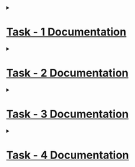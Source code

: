 <details>
<summary> <h1> <ins> Task - 1 Documentation </ins> </h1> </summary>
<br>

<details>
<summary> <h2> <ins> Objective: </ins> </h2> </summary>
<br>

To understand and document the provided Verilog code, create the necessary PCF file, and integrate the design with the VSDSquadron FPGA Mini board using the provided datasheet.
</details>
  
<details>
<summary> <h2> <ins> Step 1 - Understanding the Verilog code: </ins> </h2> </summary>
<br>
  
The purpose of the provided Verilog module is to control an RGB LED (<ins>R</ins>ed <ins>G</ins>reen <ins>B</ins>lue - <ins>L</ins>ight <ins>E</ins>mitting <ins>D</ins>iode) using an internal hardware oscillator and a frequency counter.
### Module Declaration:
- led_red - Output - Red LED Output
- led_green - Output - Green LED Output
- led_blue - Output - Blue LED Otput
- hw_clk - Input - Hardware Clock Input
- testwire - Output - Test Signal or Wire
### Internal Oscillator:
This instantiates a high-frequency oscillator (SB_HFOSC) with a division factor of 2 (CLKHF_DIV ("0b10")). The oscillator is powered up (CLKHFPU(1'b1)) and enabled (CLKHFEN(1'b1)), producing a clock signal on int_osc.
### RGB Driver Instantiation:
This instantiates an RGB driver (SB_RGBA_DRV) that controls the RGB LED. The RGBLEDEN signal enables the LED driver. The RGB0PWM, RGB1PWM, and RGB2PWM signals control the pulse-width modulation (PWM) for the red, green, and blue channels, respectively. In this case, the blue channel is enabled, while the red and green channels are set to off.
### RGB Driver Parameters:
These parameters set the current levels for each color channel of the RGB LED. Each channel is set to a low current level.
### Internal Signals:
int_osc: A wire that will carry the output of the internal oscillator.
frequency_counter_i: A 28-bit register used to count clock cycles.
### Frequency Counter:
This always block increments the frequency_counter_i on the rising edge of the int_osc signal. This effectively counts the number of clock cycles from the internal oscillator.
### Test Wire Assignment:
The testwire is assigned the value of the 6th bit of the frequency_counter_i, which can be used for debugging or monitoring the counter's state.
</details>
  
<details>
<summary> <h2> <ins> Step 2 - Creating a PCF File: </ins> </h2> </summary>
<br>
  
It is noticed that the pin assignment in the pcf file given in the repository is different from the pin assignment in datasheet.
### Pin assignments mentioned in the given repository:
- led_red = Pin 39
- led_blue = Pin 40
- led_green = Pin 41
- hw_clk = Pin 20
- testwire = Pin 17
### Corrected Pin Assignment:
- led_red = Pin 39
- led_green = Pin 40
- led_blue = Pin 41
- hw_clk = Pin 20
- testwire = Pin 17
### Pin Mapping:
![image](https://github.com/user-attachments/assets/f221ac4b-996b-4af2-8d8c-da28a6f13616)
</details>

<details>
<summary> <h2> <ins> Step 3 - Integrating with the VSDSquadron FPGA Mini Board: </ins> </h2> </summary>
<br>
  
- First I connected the board to the computer through an USB Cable.
- Then I created 3 folders named red_led, green_led, blue_led for glowing Red, Green, Blue LED respectively. In each of these folders, I included Makefiles, top.v code and .pcf files named as 'Pin_assignments.pcf'.
- Then I opened terminal and coded as below.
  
 ### <ins> Code for Glowing Red LED: </ins>
  ![red 1](https://github.com/user-attachments/assets/6e17810d-4594-492a-b783-2320578594b5)
  ![red 2](https://github.com/user-attachments/assets/cd41e617-1238-4011-bb76-d9a33ba12680)
 <ins> As expected, Red LED started glowing as below: </ins>
  
  ![Red output](https://github.com/user-attachments/assets/75c73a8d-71ab-4162-9d15-331e8975f59a)

### <ins> Code for Glowing Green LED: </ins>
  ![green 1](https://github.com/user-attachments/assets/fe0f391a-7ca0-4ee1-a25b-dcc4f10c8087)
  ![green 2](https://github.com/user-attachments/assets/67b79cd0-4580-496c-b7d7-d70997914e4f)
<ins> As expected, Green LED started glowing as below: </ins>
  
  ![Green output](https://github.com/user-attachments/assets/97f215ee-ec1d-40be-8c28-971bdeb95f15)

### <ins> Code for Glowing Blue LED: </ins>
  ![blue 1](https://github.com/user-attachments/assets/231ef76b-ea3a-481a-a89d-ddf08c6adb7c)
  ![blue 2](https://github.com/user-attachments/assets/d489ee0c-7282-47f1-b731-89f46a2c9b9e)

<ins> As expected, Blue LED started glowing as below: </ins>
  
  ![Blue output](https://github.com/user-attachments/assets/f358ed8f-064b-4d53-8ff5-148c7d32b106)
</details>

<details>
<summary> <h2> <ins> My Understandings: </ins> </h2> </summary>
<br>
  
While doing this task, I learnt how commands like 'make clean', 'make build' and 'sudo make fash' run. First when we enter 'make clean' command, the previous code which we have executed will erase from the Memory. The 'make build' command will convert the verilog code into series of binaries and creates a netlist. The 'sudo make flash' command flashes the data to the external RAM and executes the program.
</details>

<details>
<summary> <h2> <ins> Challenges Faced and Implemented Solutions: </ins> </h2> </summary>
<br>
  
- The main challenge which I faced was connecting the Board to the Virtual Machine. At last, I solved the problem by installing the Virtual box extension and by 
 reinstalling Virtual Box.
- I found it a little dificult to understand the code and the function of commands like 'make clean','make build' and 'sudo make flash'. I resolved this problem with the help of my parents and a website named 'Blackbox.ai'.
-  The first time when I was trying to make the blue led glow, I didn't know what are the files needed to include in a folder to execute the program. Then I observed the files which was present in the 'blink_led' folder and included the files which are necessary in a new folder and named it as blue_led. I followed the same steps for glowing red and green led also.
</details>
</details>

<details>
<summary> <h1> <ins> Task - 2 Documentation </ins> </h1> </summary>
<br>

<details>
<summary> <h2> <ins> Objective: </ins> </h2> </summary>
<br>

Implement a UART loopback mechanism where transmitted data is immediately received back, facilitating testing of UART functionality.
</details>
  
<details>
<summary> <h2> <ins> Step 1 - Study the Existing Code: </ins> </h2> </summary>
<br>
  
## Explaination of uart_trx.v code:
This code describes a simple UART (Universal Asynchronous Receiver-Transmitter) transmitter module in Verilog, which is designed to send 8-bit data with no parity and one stop bit (8N1 format).
### Module Declaration:
Module Name: uart_tx_8n1 indicates that this is a UART transmitter module.
Inputs:
- clk: The clock signal used to synchronize the transmission.
- txbyte: The 8-bit data byte to be transmitted.
- senddata: A signal that triggers the transmission when asserted (set to 1).
Outputs:
- txdone: A signal that indicates when the transmission of the byte is complete.
- tx: The actual transmission line where the data is sent.
### Parameters:
These parameters define the different states of the state machine used in the UART transmission process:
- STATE_IDLE: The idle state where the transmitter is not sending data.
- STATE_STARTTX: The state where the start bit is being sent.
- STATE_TXING: The state where the data bits are being sent.
- STATE_TXDONE: The state indicating that the transmission is complete.
### State Variables:
- state: Holds the current state of the state machine.
- buf_tx: A buffer to hold the byte to be transmitted.
- bits_sent: A counter to keep track of how many bits have been sent.
- txbit: The current value of the transmission line (starts high).
- txdone: Indicates whether the transmission is complete.
### Wiring:
This line connects the txbit register to the tx output wire, so whatever value txbit holds will be sent out on the tx line.
### Always Block:
This block is triggered on the rising edge of the clock signal, meaning that all operations inside this block will occur synchronously with the clock.
### State Machine Logic:
- #### Start Sending:
If senddata is asserted and the state is STATE_IDLE, the module transitions to STATE_STARTTX, loads the byte to be transmitted into buf_tx, and resets txdone.
- #### Idle State:
In the idle state, the txbit is set high (indicating the line is idle).
- #### Start Bit Transmission:
When in the STATE_STARTTX, the txbit is set low to indicate the start of transmission, and the state transitions to STATE_TXING.
- #### Data Bit Transmission:
In the STATE_TXING, the least significant bit of buf_tx is sent out on tx, the buffer is shifted right to prepare the next bit, and the bits_sent counter is incremented.
- #### Stop Bit Transmission:
After sending 8 data bits, the stop bit (high) is transmitted, signaling the end of the data frame.
## Explaination of top.v code:
The provided Verilog code describes a hardware module named top, which integrates several functionalities including UART transmission, RGB LED control, and clock generation. Below is a detailed explanation of the code:
### Module Declaration:
The top module has four output wires for controlling RGB LEDs and one output for UART transmission. It also has one input for the hardware clock.
### Internal Signals:
- int_osc is a wire that will receive the output from an internal oscillator.
- frequency_counter_i is a 28-bit register used to keep track of the frequency for LED control and UART transmission.
### Clock Generation for 9600 Hz:
- clk_9600 is a register that will toggle to create a 9600 Hz clock signal.
- cntr_9600 is a counter that increments with each clock cycle to help generate the 9600 Hz clock.
- period_9600 is a constant that defines how many cycles of the internal oscillator are needed to create a 9600 Hz clock.
### UART Transmission:
This line instantiates a UART transmission module named DanUART. It uses the 9600 Hz clock (clk_9600), sends the byte "D", and triggers transmission based on the 25th bit of frequency_counter_i.
### Internal Oscillator:
This instantiates a high-frequency oscillator (SB_HFOSC) that generates a clock signal (int_osc). The parameters configure the oscillator to be enabled and powered.
### Frequency Counter and Clock Generation Logic:
- This always block is triggered on the rising edge of the internal oscillator clock (int_osc).
- It increments the frequency_counter_i and the cntr_9600.
- When cntr_9600 reaches the defined period_9600, it toggles the clk_9600 signal and resets the counter.
### RGB LED Driver:
- This instantiates an RGB LED driver (SB_RGBA_DRV) that controls the color of the RGB LEDs based on the bits of frequency_counter_i.
- The PWM signals for each color (red, green, blue) are derived from combinations of bits from frequency_counter_i.
### RGB Driver Current Configuration:
These lines set the current levels for each of the RGB channels to a specific value, ensuring that the LEDs operate within safe limits.
</details>

<details>
<summary> <h2> <ins> Step 2 - Design Documentation: </ins> </h2> </summary>
<br>
  
### Block Diagram:
![Block Diagram](https://github.com/user-attachments/assets/59ff96a4-ae40-4e7a-824f-3de0c6cdba20)
### Circuit Diagram:
![Circuit diagram](https://github.com/user-attachments/assets/7fb25ab7-9a5d-4bd4-9971-81ab403579f9)
</details>

<details>
<summary> <h2> <ins> Step 3 - Implementation: </ins> </h2> </summary>
</summary>
<br>
  
- Create a folder named "uart_loopback" in the Virtual Machine under "VSDSquadron_FM".
- Add the files in the "uart_loopback" folder from [here](https://github.com/dsivasri/VSDSquadron_FPGA_Mini/tree/main/Task%20-%202).
- Open the terminal.
- Type "cd" to exit from Desktop.
- Type "cd VSDSquadron_FM" to enter the "VSDSquadron_FM" folder.
- Type "cd uart_loopback" to enter the "uart_loopback" folder and access the files.
- Execute the commands:
   * make clean
   * make build
   * sudo make flash
</details>

<details>
<summary> <h2> <ins> Step 4 - Testing and Verification: </ins> </h2> </summary>
<br>

- Install and open Docklight.
- After installation,
  * Select "Start with a blank project / blank script"
  * Go to "Tools" and select "Project Settings"
  * Then a dialog box appears. Set as per the below image (Except for the port):
    ![Implementation 1](https://github.com/user-attachments/assets/c64e070f-75a0-4632-9ce4-5cae1d34ca54)
- Then double-click on the last empty line in send sequences.
- A dialog box appears.
  * Enter a name.
  * Select the preffered mode using "Edit Mode".
  * Type the message to be transmitted in the box below "Edit mode".
  * Click "Ok".
- Click the arrow which is next to name.
- The transmitted data will be recieved back. 
### - Photo
![Output](https://github.com/user-attachments/assets/cf125dfd-0a91-478c-936e-c45fe26d0d63)
### - Video
https://github.com/user-attachments/assets/b0973070-cec0-4b05-a292-ee91c37f0d13
</details>
</details>

<details>
<summary> <h1> <ins> Task - 3 Documentation </ins> </h1> </summary>
<br>

<details>
<summary> <h2> <ins> Objective: </ins> </h2> </summary>
<br>

To develop a UART transmitter module capable of sending serial data from the FPGA to an external device.
</details>

<details>
<summary> <h2> <ins> Step 1 - Study the Existing Code: </ins> </h2> </summary>
<br>
  
## Explaination of top.v code:
This code is a Verilog module for a digital design that includes a UART transmitter and an RGB LED driver.
### Module Declaration:
The top module has the following ports:
Outputs:
- led_red, led_blue, led_green: These are the outputs for the RGB LED.
- uarttx: This is the UART transmission pin.
Input:
- hw_clk: This is the hardware clock input.
### Internal Signals:
- int_osc: A wire that will be used to connect to an internal oscillator.
- frequency_counter_i: A 28-bit register used to count clock cycles for generating different frequencies.
### Clock Generation:
- clk_9600: A register that will hold the generated 9600 Hz clock signal.
- cntr_9600: A 32-bit counter used to count clock cycles to generate the 9600 Hz clock.
- period_9600: A parameter that defines the number of clock cycles needed to toggle clk_9600 to achieve a frequency of 9600 Hz.
### UART Transmission:
This line instantiates a UART transmitter module named DanUART. It takes the 9600 Hz clock (clk_9600), sends the byte "D", and uses the 25th bit of frequency_counter_i to determine when to send the data. The transmitted data is output on the uarttx pin.
### Internal Oscillator:
This instantiates a high-frequency oscillator (SB_HFOSC) that generates a clock signal (int_osc). The parameters configure the oscillator to be powered on and enabled.
### Frequency Counter and Clock Division:
This always block is triggered on the rising edge of the internal oscillator clock (int_osc). It increments the frequency_counter_i and the cntr_9600. When cntr_9600 reaches the defined period_9600, it toggles the clk_9600 signal and resets the counter.
### RGB LED Driver:
- This section instantiates an RGB LED driver (SB_RGBA_DRV) that controls the color of the LED based on the PWM signals generated from the frequency_counter_i. The PWM signals are derived from specific bits of the counter, allowing for different colors to be displayed on the RGB LED.
- The CURREN signal enables the current for the RGB driver, and the defparam statements set the current levels for each color channel.

## Explaination of uart_trx.v code:
This code describes a simple UART (Universal Asynchronous Receiver-Transmitter) transmitter module in Verilog, which is designed to send 8-bit data with no parity and one stop bit (8N1 format).
### Module Declaration:
Module Name: uart_tx_8n1 indicates that this is a UART transmitter module.
Inputs:
- clk: The clock signal used to synchronize the transmission.
- txbyte: The 8-bit data byte to be transmitted.
- senddata: A signal that triggers the transmission when asserted (set to 1).
Outputs:
- txdone: A signal that indicates when the transmission of the byte is complete.
- tx: The actual transmission line where the data is sent.
### Parameters:
These parameters define the different states of the state machine used in the UART transmission process:
- STATE_IDLE: The idle state where the transmitter is not sending data.
- STATE_STARTTX: The state where the start bit is being sent.
- STATE_TXING: The state where the data bits are being sent.
- STATE_TXDONE: The state indicating that the transmission is complete.
### State Variables:
- state: Holds the current state of the state machine.
- buf_tx: A buffer to hold the byte to be transmitted.
- bits_sent: A counter to keep track of how many bits have been sent.
- txbit: The current value of the transmission line (starts high).
- txdone: Indicates whether the transmission is complete.
### Wiring:
This line connects the txbit register to the tx output wire, so whatever value txbit holds will be sent out on the tx line.
### Always Block:
This block is triggered on the rising edge of the clock signal, meaning that all operations inside this block will occur synchronously with the clock.
### State Machine Logic:
- #### Start Sending:
If senddata is asserted and the state is STATE_IDLE, the module transitions to STATE_STARTTX, loads the byte to be transmitted into buf_tx, and resets txdone.
- #### Idle State:
In the idle state, the txbit is set high (indicating the line is idle).
- #### Start Bit Transmission:
When in the STATE_STARTTX, the txbit is set low to indicate the start of transmission, and the state transitions to STATE_TXING.
- #### Data Bit Transmission:
In the STATE_TXING, the least significant bit of buf_tx is sent out on tx, the buffer is shifted right to prepare the next bit, and the bits_sent counter is incremented.
- #### Stop Bit Transmission:
After sending 8 data bits, the stop bit (high) is transmitted, signaling the end of the data frame.
</details>

<details>
<summary> <h2> <ins> Step 2 - Design Documentation: </ins> </h2> </summary>
<br>

### Block Diagram:
![Block Diagram](https://github.com/user-attachments/assets/56588d00-9448-4460-8e89-c5ebeb5eed6b)
### Circuit Diagram:
![Circuit Diagram](https://github.com/user-attachments/assets/0f4680f9-4d9b-4ff3-a759-0d8b4482c4ff)
</details>

<details>
<summary> <h2> <ins> Step 3 - Implementation: </ins> </h2> </summary>
</summary>
<br>
  
- Create a folder named "uart_transmitter" in the Virtual Machine under "VSDSquadron_FM".
- Add the files in the "uart_transmitter" folder from [here](https://github.com/dsivasri/VSDSquadron_FPGA_Mini/tree/main/Task%20-%203).
- Open the terminal.
- Type "cd" to exit from Desktop.
- Type "cd VSDSquadron_FM" to enter the "VSDSquadron_FM" folder.
- Type "cd uart_transmitter" to enter the "uart_transmitter" folder and access the files.
- Execute the commands:
   * make clean
   * make build
   * sudo make flash
  - Now we can notice that the RGB LED is switching Red, Blue and Green.
</details>

<details>
<summary> <h2> <ins> Step 4 - Testing and Verification: </ins> </h2> </summary>
</summary>
<br>

- Install and open PuTTY.
- PuTTY Configuration dialog box appears.
- Set as per the below image (Except for Port):
  
  ![Implementation 2](https://github.com/user-attachments/assets/1e088eab-cc1c-4ae5-993d-638e013f5aae)
- Cilck on "Open"
- Now a hundereds of D's appear on the screen.

### Photo:

![Output](https://github.com/user-attachments/assets/b1c93a7d-7b70-4dd3-90b3-7abb74c2e5d6)
### Video:

https://github.com/user-attachments/assets/c647eddf-5956-4e2a-be8b-6993e56e213e
</details>
</details>

<details>
<summary> <h1> <ins> Task - 4 Documentation </ins> </h1> </summary>
<br>

<details>
<summary> <h2> <ins> Objective: </ins> </h2> </summary>
<br>

Implement a UART transmitter that sends data based on sensor inputs, enabling the FPGA to communicate real-time sensor data to an external device.
</details>
  
<details>
<summary> <h2> <ins> Step 1 - Study the Existing Code: </ins> </h2> </summary>
<br>

## Explaination of uart_trx.v code:
This code describes a simple UART (Universal Asynchronous Receiver-Transmitter) transmitter module in Verilog, which is designed to send 8-bit data with no parity and one stop bit (8N1 format).
### Module Declaration:
Module Name: uart_tx_8n1 indicates that this is a UART transmitter module.
Inputs:
- clk: The clock signal used to synchronize the transmission.
- txbyte: The 8-bit data byte to be transmitted.
- senddata: A signal that triggers the transmission when asserted (set to 1).
Outputs:
- txdone: A signal that indicates when the transmission of the byte is complete.
- tx: The actual transmission line where the data is sent.
### Parameters:
These parameters define the different states of the state machine used in the UART transmission process:
- STATE_IDLE: The idle state where the transmitter is not sending data.
- STATE_STARTTX: The state where the start bit is being sent.
- STATE_TXING: The state where the data bits are being sent.
- STATE_TXDONE: The state indicating that the transmission is complete.
### State Variables:
- state: Holds the current state of the state machine.
- buf_tx: A buffer to hold the byte to be transmitted.
- bits_sent: A counter to keep track of how many bits have been sent.
- txbit: The current value of the transmission line (starts high).
- txdone: Indicates whether the transmission is complete.
### Wiring:
This line connects the txbit register to the tx output wire, so whatever value txbit holds will be sent out on the tx line.
### Always Block:
This block is triggered on the rising edge of the clock signal, meaning that all operations inside this block will occur synchronously with the clock.
### State Machine Logic:
- #### Start Sending:
If senddata is asserted and the state is STATE_IDLE, the module transitions to STATE_STARTTX, loads the byte to be transmitted into buf_tx, and resets txdone.
- #### Idle State:
In the idle state, the txbit is set high (indicating the line is idle).
- #### Start Bit Transmission:
When in the STATE_STARTTX, the txbit is set low to indicate the start of transmission, and the state transitions to STATE_TXING.
- #### Data Bit Transmission:
In the STATE_TXING, the least significant bit of buf_tx is sent out on tx, the buffer is shifted right to prepare the next bit, and the bits_sent counter is incremented.
- #### Stop Bit Transmission:
After sending 8 data bits, the stop bit (high) is transmitted, signaling the end of the data frame.

## Explaination of top.v code:
## Module Declaration
The top module has the following ports:
Outputs:
- led_red, led_blue, led_green: Outputs for controlling RGB LEDs.
- uarttx: UART transmission pin.
Inputs:
- uartrx: UART reception pin.
- hw_clk: Hardware clock input.
## Internal Signals
- int_osc: Internal oscillator signal.
- frequency_counter_i: A 28-bit register used to count clock cycles.
- clk_9600: A register to generate a 9600 Hz clock signal.
- cntr_9600: A 32-bit counter for generating the 9600 Hz clock.
## Clock Generation
The code generates a 9600 Hz clock from a higher frequency (12 MHz) using a counter:
- The period_9600 parameter is set to 625, which corresponds to the number of clock cycles needed to achieve a 9600 Hz signal.
- The always block increments frequency_counter_i and cntr_9600 on the rising edge of int_osc. When cntr_9600 reaches period_9600, it toggles clk_9600 and resets cntr_9600.
## UART Transmission
The UART transmission is handled by instantiating a uart_tx_8n1 module:
- The txbyte is set to "D", which means the character 'D' will be transmitted.
- The senddata signal is driven by the 25th bit of frequency_counter_i, which can be used to control when the data is sent.
## RGB LED Control
The RGB LED control is managed by the SB_RGBA_DRV primitive:
- The RGB driver is enabled with RGBLEDEN.
- The PWM signals for each color (red, green, blue) are driven by the uartrx signal, which means the LED colors will respond to the UART receive data.
- The current for each LED is set to a low value (0b000001), which can be adjusted based on the desired brightness.
## Internal Oscillator
The internal oscillator is instantiated using the SB_HFOSC primitive:
- It is configured to run with a division factor of 2, which means it will output a clock signal at half the frequency of the internal oscillator.
## Summary
This module effectively combines UART communication and RGB LED control, allowing for the transmission of data over UART while simultaneously controlling the color of the RGB LEDs based on the received data. The design is suitable for applications where visual feedback is needed in response to serial data input.
</details>

<details>
<summary> <h2> <ins> Step 2 - Design Documentation: </ins> </h2> </summary>
<br>

### Block Diagram:
![Block Diagram](https://github.com/user-attachments/assets/c34f4531-914e-4f2e-bfc2-3b67da4b5bb3)
### Circuit Diagram:
![Circuit Diagram](https://github.com/user-attachments/assets/dd913cc4-9f8a-464b-a3c8-43f09d3f37ba)
</details>

<details>
<summary> <h2> <ins> Step 3 - Implementation: </ins> </h2> </summary>
</summary>
<br>
  
- Create a folder named "uart_transmitter_2" in the Virtual Machine under "VSDSquadron_FM".
- Add the files in the "uart_transmitter_2" folder from [here](https://github.com/dsivasri/VSDSquadron_FPGA_Mini/tree/main/Task%20-%203).
- Open the terminal.
- Type "cd" to exit from Desktop.
- Type "cd VSDSquadron_FM" to enter the "VSDSquadron_FM" folder.
- Type "cd uart_transmitter_2" to enter the "uart_transmitter_2" folder and access the files.
- Execute the commands:
   * make clean
   * make build
   * sudo make flash
  - Now we can notice that the RGB LED is glowing in Red colour.
</details>

<details>
<summary> <h2> <ins> Step 4 - Testing and Verification: </ins> </h2> </summary>
</summary>
<br>

- Install and open PuTTY.
- PuTTY Configuration dialog box appears.
- Set as per the below image (Except for Port):
  
  ![Implementation 2](https://github.com/user-attachments/assets/1e088eab-cc1c-4ae5-993d-638e013f5aae)
- Cilck on "Open"
- Now a hundereds of D's appear on the screen.

### Photo:

![Output](https://github.com/user-attachments/assets/b1c93a7d-7b70-4dd3-90b3-7abb74c2e5d6)
### Video:

</details>
</details>
